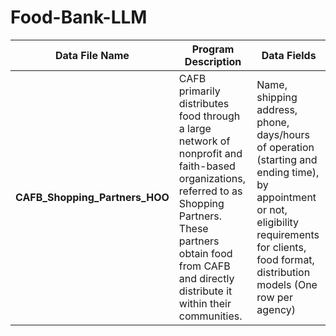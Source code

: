 # Food-Bank-LLM


| **Data File Name**                       | **Program Description**                                                                                                                                         | **Data Fields**                                                                                                                                                                                |
|------------------------------------------|----------------------------------------------------------------------------------------------------------------------------------------------------------------|-----------------------------------------------------------------------------------------------------------------------------------------------------------------------------------------------|
| **CAFB_Shopping_Partners_HOO**           | CAFB primarily distributes food through a large network of nonprofit and faith-based organizations, referred to as Shopping Partners. These partners obtain food from CAFB and directly distribute it within their communities. | Name, shipping address, phone, days/hours of operation (starting and ending time), by appointment or not, eligibility requirements for clients, food format, distribution models (One row per agency) |

